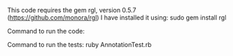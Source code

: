 This code requires the gem rgl, version 0.5.7
(https://github.com/monora/rgl)
I have installed it using:
sudo gem install rgl

Command to run the code:


Command to run the tests:
ruby AnnotationTest.rb

